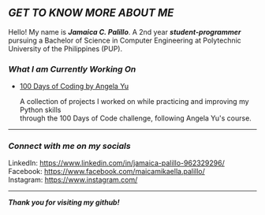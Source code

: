 ## _**GET TO KNOW MORE ABOUT ME**_


Hello! My name is _**Jamaica C. Palillo**_. A 2nd year _**student-programmer**_ pursuing a Bachelor of Science in Computer Engineering at Polytechnic University of the Philippines (PUP).

### _**What I am Currently Working On**_
- [100 Days of Coding by Angela Yu](https://github.com/jamaicapalillo/100-Days-of-Coding)
  
  A collection of projects I worked on while practicing and improving my Python skills  
through the 100 Days of Code challenge, following Angela Yu's course.

---
### _**Connect with me on my socials**_
LinkedIn: <https://www.linkedin.com/in/jamaica-palillo-962329296/>  
Facebook: <https://www.facebook.com/maicamikaella.palillo/>  
Instagram:  <https://www.instagram.com/>    

---
_**Thank you for visiting my github!**_
